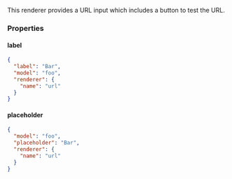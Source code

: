 This renderer provides a URL input which includes a button to test the URL.

### Properties

#### label

```json
{
  "label": "Bar",
  "model": "foo",
  "renderer": {
    "name": "url"
  }
}
```

#### placeholder

```json
{
  "model": "foo",
  "placeholder": "Bar",
  "renderer": {
    "name": "url"
  }
}
```

